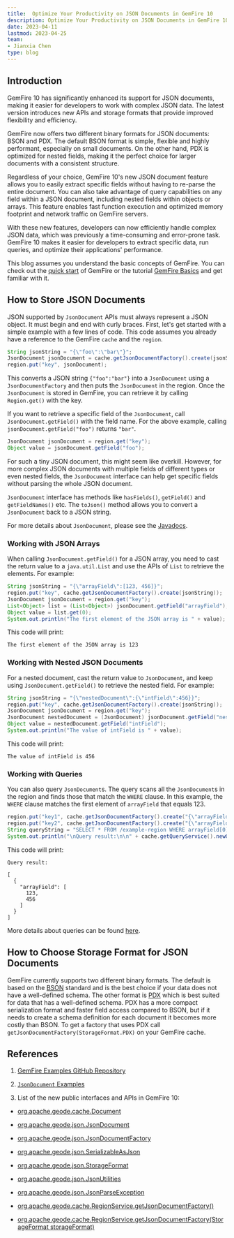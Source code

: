 ```yaml
---
title:  Optimize Your Productivity on JSON Documents in GemFire 10
description: Optimize Your Productivity on JSON Documents in GemFire 10
date: 2023-04-11
lastmod: 2023-04-25
team: 
- Jianxia Chen
type: blog
---
```


## Introduction

GemFire 10 has significantly enhanced its support for JSON documents, making it easier for developers to work with complex JSON data. 
The latest version introduces new APIs and storage formats that provide improved flexibility and efficiency.

GemFire now offers two different binary formats for JSON documents: BSON and PDX. 
The default BSON format is simple, flexible and highly performant, especially on small documents. 
On the other hand, PDX is optimized for nested fields, making it the perfect choice for larger documents with a consistent structure.

Regardless of your choice, GemFire 10's new JSON document feature allows you to easily extract specific fields without having to re-parse the entire document. 
You can also take advantage of query capabilities on any field within a JSON document, including nested fields within objects or arrays. 
This feature enables fast function execution and optimized memory footprint and network traffic on GemFire servers.

With these new features, developers can now efficiently handle complex JSON data, which was previously a time-consuming and error-prone task. 
GemFire 10 makes it easier for developers to extract specific data, run queries, and optimize their applications' performance.

This blog assumes you understand the basic concepts of GemFire. You can check out the
[quick start](https://docs.vmware.com/en/VMware-GemFire/10.0/gf/getting_started-15_minute_quickstart_gfsh.html) of GemFire
or the tutorial [GemFire Basics](https://gemfire.dev/tutorials/java/gemfire_basics/) and get familiar with it.

## How to Store JSON Documents

JSON supported by `JsonDocument` APIs must always represent a JSON object. It must begin and end with curly braces.
First, let's get started with a simple example with a few lines of code. 
This code assumes you already have a reference to the GemFire `cache` and the `region`.


```java
String jsonString = "{\"foo\":\"bar\"}";
JsonDocument jsonDocument = cache.getJsonDocumentFactory().create(jsonString);
region.put("key", jsonDocument);
```
This converts a JSON string `{"foo":"bar"}` into a `JsonDocument` using a `JsonDocumentFactory` 
and then puts the `JsonDocument` in the region.
Once the `JsonDocument` is stored in GemFire, you can retrieve it by calling `Region.get()` with the key.

If you want to retrieve a specific field of the `JsonDocument`, call `JsonDocument.getField()`
with the field name. For the above example, calling `jsonDocument.getField("foo")` returns `"bar"`.
```java
JsonDocument jsonDocument = region.get("key");
Object value = jsonDocument.getField("foo");
```
For such a tiny JSON document, this might seem like overkill. However, for more complex JSON documents with multiple
fields of different types or even nested fields, the `JsonDocument` interface can help get specific fields without
parsing the whole JSON document.

`JsonDocument` interface has methods like `hasFields()`, `getField()` and `getFieldNames()` etc.
The `toJson()` method allows you to convert a `JsonDocument` back to a JSON string.

For more details about `JsonDocument`, please see the [Javadocs](https://gemfire.dev/api/gemfire/10.1/org/apache/geode/json/JsonDocument.html).

### Working with JSON Arrays

When calling `JsonDocument.getField()` for a JSON array, you need to cast the return value to a `java.util.List` and use the APIs of
`List` to retrieve the elements. For example:
```java
String jsonString = "{\"arrayField\":[123, 456]}";
region.put("key", cache.getJsonDocumentFactory().create(jsonString));
JsonDocument jsonDocument = region.get("key");
List<Object> list = (List<Object>) jsonDocument.getField("arrayField");
Object value = list.get(0);
System.out.println("The first element of the JSON array is " + value);
```
This code will print:
```
The first element of the JSON array is 123
```

### Working with Nested JSON Documents

For a nested document, cast the return value to `JsonDocument`, and keep using `JsonDocument.getField()` to retrieve the nested field.
For example:
```java
String jsonString = "{\"nestedDocument\":{\"intField\":456}}";
region.put("key", cache.getJsonDocumentFactory().create(jsonString));
JsonDocument jsonDocument = region.get("key");
JsonDocument nestedDocument = (JsonDocument) jsonDocument.getField("nestedDocument");
Object value = nestedDocument.getField("intField");
System.out.println("The value of intField is " + value);
```
This code will print:
```
The value of intField is 456
```

### Working with Queries

You can also query `JsonDocument`s.
The query scans all the `JsonDocument`s in the region and finds those that match the `WHERE` clause.
In this example, the `WHERE` clause matches the first element of `arrayField` that equals 123.
```java
region.put("key1", cache.getJsonDocumentFactory().create("{\"arrayField\":[123, 456]}"));
region.put("key2", cache.getJsonDocumentFactory().create("{\"arrayField\":[\"abc\", \"def\"]}"));
String queryString = "SELECT * FROM /example-region WHERE arrayField[0]=123";
System.out.println("\nQuery result:\n\n" + cache.getQueryService().newQuery(queryString).execute());
```
This code will print:
```
Query result:

[
  {
    "arrayField": [
      123,
      456
    ]
  }
]
```
More details about queries can be found [here](https://docs.vmware.com/en/VMware-GemFire/10.0/gf/developing-querying_basics-chapter_overview.html).

## How to Choose Storage Format for JSON Documents

GemFire currently supports two different binary formats.
The default is based on the [BSON](https://bsonspec.org/) standard 
and is the best choice if your data does not have a well-defined schema.
The other format is [PDX](https://docs.vmware.com/en/VMware-GemFire/10.0/gf/developing-data_serialization-gemfire_pdx_serialization.html) 
which is best suited for data that has a well-defined schema.
PDX has a more compact serialization format and faster field access compared to BSON,
but if it needs to create a schema definition for each document it becomes more costly than BSON.
To get a factory that uses PDX call `getJsonDocumentFactory(StorageFormat.PDX)` on your GemFire cache.

## References

1. [GemFire Examples GitHub Repository](https://github.com/gemfire/gemfire-examples)

2. [`JsonDocument` Examples](https://github.com/gemfire/gemfire-examples/tree/main/feature-examples/json)

3. List of the new public interfaces and APIs in GemFire 10:

* [org.apache.geode.cache.Document](https://gemfire.dev/api/gemfire/10.1/org/apache/geode/cache/Document.html)

* [org.apache.geode.json.JsonDocument](https://gemfire.dev/api/gemfire/10.1/org/apache/geode/json/JsonDocument.html)

* [org.apache.geode.json.JsonDocumentFactory](https://gemfire.dev/api/gemfire/10.1/org/apache/geode/json/JsonDocumentFactory.html)

* [org.apache.geode.json.SerializableAsJson](https://gemfire.dev/api/gemfire/10.1/org/apache/geode/json/SerializableAsJson.html)

* [org.apache.geode.json.StorageFormat](https://gemfire.dev/api/gemfire/10.1/org/apache/geode/json/StorageFormat.html)

* [org.apache.geode.json.JsonUtilities](https://gemfire.dev/api/gemfire/10.1/org/apache/geode/json/JsonUtilities.html)

* [org.apache.geode.json.JsonParseException](https://gemfire.dev/api/gemfire/10.1/org/apache/geode/json/JsonParseException.html)

* [org.apache.geode.cache.RegionService.getJsonDocumentFactory()](https://gemfire.dev/api/gemfire/10.1/org/apache/geode/cache/RegionService.html#getJsonDocumentFactory--)

* [org.apache.geode.cache.RegionService.getJsonDocumentFactory(StorageFormat storageFormat)](https://gemfire.dev/api/gemfire/10.1/org/apache/geode/cache/RegionService.html#getJsonDocumentFactory-org.apache.geode.json.StorageFormat-)
